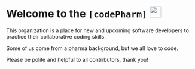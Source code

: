 # Welcome to the **```[codePharm]```** <img src='https://codetracklift.github.io/codeTrackLift/logos/giphyPharma2Code.gif' alt='codeByPete logo' width='30'>

This organization is a place for new and upcoming software developers to practice their collaborative coding skills.

Some of us come from a pharma background, but we all love to code.

Please be polite and helpful to all contributors, thank you!
